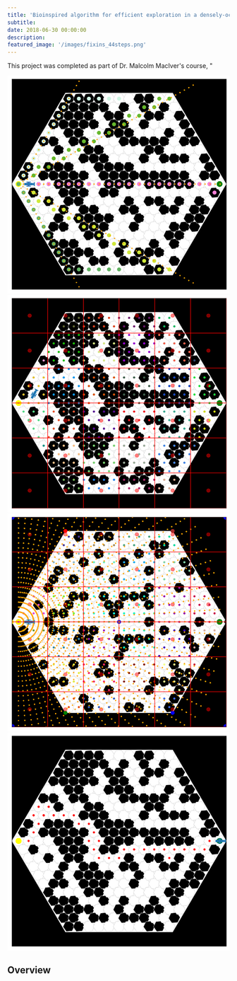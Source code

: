```yaml
---
title: 'Bioinspired algorithm for efficient exploration in a densely-occluded environment'
subtitle:
date: 2018-06-30 00:00:00
description:
featured_image: '/images/fixins_44steps.png'
---
```


This project was completed as part of Dr. Malcolm MacIver's course, "

<div class="gallery" data-columns="2">
    <img src="../images/example_of_ray_tracing_5rays.png">
    <img src="../images/patches.png">
    <img src="../images/update2.png">
    <img src="../images/fixins_44steps.png">
</div>


## Overview